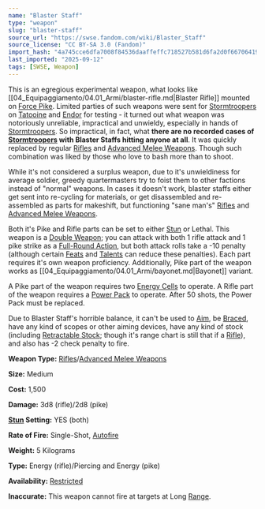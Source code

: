 ```yaml
---
name: "Blaster Staff"
type: "weapon"
slug: "blaster-staff"
source_url: "https://swse.fandom.com/wiki/Blaster_Staff"
source_license: "CC BY-SA 3.0 (Fandom)"
import_hash: "4a745cce6dfa7008f84536daaffeffc718527b581d6fa2d0f667064194a85604"
last_imported: "2025-09-12"
tags: [SWSE, Weapon]
---
```

This is an egregious experimental weapon, what looks like [[04_Equipaggiamento/04.01_Armi/blaster-rifle.md|Blaster Rifle]] mounted on [Force Pike](https://swse.fandom.com/wiki/Force_Pike). Limited parties of such weapons were sent for [Stormtroopers](https://swse.fandom.com/wiki/Stormtroopers) on [Tatooine](https://swse.fandom.com/wiki/Tatooine) and [Endor](https://swse.fandom.com/wiki/Endor) for testing - it turned out what weapon was notoriously unreliable, impractical and unwieldy, especially in hands of [Stormtroopers](https://swse.fandom.com/wiki/Stormtroopers). So impractical, in fact, what **there are no recorded cases of [Stormtroopers](https://swse.fandom.com/wiki/Stormtroopers) with Blaster Staffs hitting anyone at all**. It was quickly replaced by regular [Rifles](https://swse.fandom.com/wiki/Rifles) and [Advanced Melee Weapons](https://swse.fandom.com/wiki/Advanced_Melee_Weapons). Though such combination was liked by those who love to bash more than to shoot.

While it's not considered a surplus weapon, due to it's unwieldiness for average soldier, greedy quartermasters try to foist them to other factions instead of "normal" weapons. In cases it doesn't work, blaster staffs either get sent into re-cycling for materials, or get disassembled and re-assembled as parts for makeshift, but functioning "sane man's" [Rifles](https://swse.fandom.com/wiki/Rifles) and [Advanced Melee Weapons](https://swse.fandom.com/wiki/Advanced_Melee_Weapons).

Both it's Pike and Rifle parts can be set to either [Stun](https://swse.fandom.com/wiki/Stun) or Lethal. This weapon is a [Double Weapon](https://swse.fandom.com/wiki/Double_Weapon); you can attack with both 1 rifle attack and 1 pike strike as a [Full-Round Action](https://swse.fandom.com/wiki/Full-Round_Action), but both attack rolls take a -10 penalty (although certain [Feats](https://swse.fandom.com/wiki/Feats) and [Talents](https://swse.fandom.com/wiki/Talents) can reduce these penalties). Each part requires it's own weapon proficiency. Additionally, Pike part of the weapon works as [[04_Equipaggiamento/04.01_Armi/bayonet.md|Bayonet]] variant.

A Pike part of the weapon requires two [Energy Cells](https://swse.fandom.com/wiki/Energy_Cell) to operate. A Rifle part of the weapon requires a [Power Pack](https://swse.fandom.com/wiki/Power_Pack) to operate. After 50 shots, the Power Pack must be replaced.

Due to Blaster Staff's horrible balance, it can't be used to [Aim](https://swse.fandom.com/wiki/Aim), be [Braced](https://swse.fandom.com/wiki/Braced), have any kind of scopes or other aiming devices, have any kind of stock (including [Retractable Stock](https://swse.fandom.com/wiki/Retractable_Stock); though it's range chart is still that if a [Rifle](https://swse.fandom.com/wiki/Rifle)), and also has -2 check penalty to fire.

**Weapon Type:** [Rifles](https://swse.fandom.com/wiki/Rifles)/[Advanced Melee Weapons](https://swse.fandom.com/wiki/Advanced_Melee_Weapons)

**Size:** Medium

**Cost:** 1,500

**Damage:** 3d8 (rifle)/2d8 (pike)

**[Stun](https://swse.fandom.com/wiki/Stun) Setting:** YES (both)

**Rate of Fire:** Single-Shot, [Autofire](https://swse.fandom.com/wiki/Autofire)

**Weight:** 5 Kilograms

**Type:** Energy (rifle)/Piercing and Energy (pike)

**Availability:** [Restricted](https://swse.fandom.com/wiki/Restricted)

**Inaccurate:** This weapon cannot fire at targets at Long [Range](https://swse.fandom.com/wiki/Range).